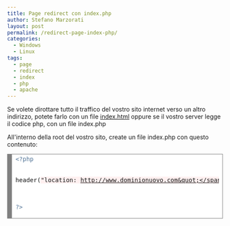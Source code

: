 ```yaml
---
title: Page redirect con index.php
author: Stefano Marzorati
layout: post
permalink: /redirect-page-index-php/
categories:
  - Windows
  - Linux
tags:
  - page
  - redirect
  - index
  - php
  - apache
---
```


Se volete dirottare tutto il traffico del vostro sito internet verso un altro indirizzo, potete farlo con un file [index.html](http://marzorati.co/redirect-page-index/) oppure se il vostro server legge il codice php, con un file index.php   

All'interno della root del vostro sito, create un file index.php con questo contenuto:   

<div style="background: #ffffff; overflow:auto;width:auto;border:solid gray;border-width:.1em .1em .1em .8em;padding:.2em .6em;"><pre style="margin: 0; line-height: 125%"><span style="color: #557799">&lt;?php</span>

header(<span style="background-color: #fff0f0">&quot;location: http://www.dominionuovo.com&quot;</span>);

<span style="color: #557799">?&gt;</span>
</pre></div>
